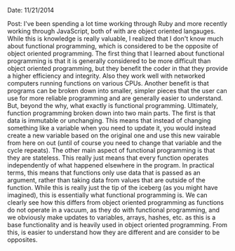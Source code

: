 Date: 11/21/2014

Post: I've been spending a lot time working through Ruby and more recently working through JavaScript, both of with are object oriented langauges. While this is knowledge is really valuable, I realized that I don't know much about functional programming, which is considered to be the opposite of object oriented programming. The first thing that I learned about functional programming is that it is generally considered to be more difficult than object oriented programming, but they benefit the coder in that they provide a higher efficiency and integrity. Also they work well with networked computers running functions on various CPUs. Another benefit is that programs can be broken down into smaller, simpler pieces that the user can use for more reliable programming and are generally easier to understand. But, beyond the why, what exactly is functional programming. Ultimately, function programming broken down into two main parts. The first is that data is immutable or unchanging. This means that instead of changing something like a variable when you need to update it, you would instead create a new variable based on the original one and use this new vairable from here on out (until of course you need to change that variable and the cycle repeats). The other main aspect of functional programming is that they are stateless. This really just means that every function operates independently of what happened elsewhere in the program. In practical terms, this means that functions only use data that is passed as an argument, rather than taking data from values that are outside of the function. While this is really just the tip of the iceberg (as you might have imagined), this is essentially what functional programming is. We can clearly see how this differs from object oriented programming as functions do not operate in a vacuum, as they do with functional programming, and we obviously make updates to variables, arrays, hashes, etc. as this is a base functionality and is heavily used in object oriented programming. From this, is easier to understand how they are different and are consider to be opposites.